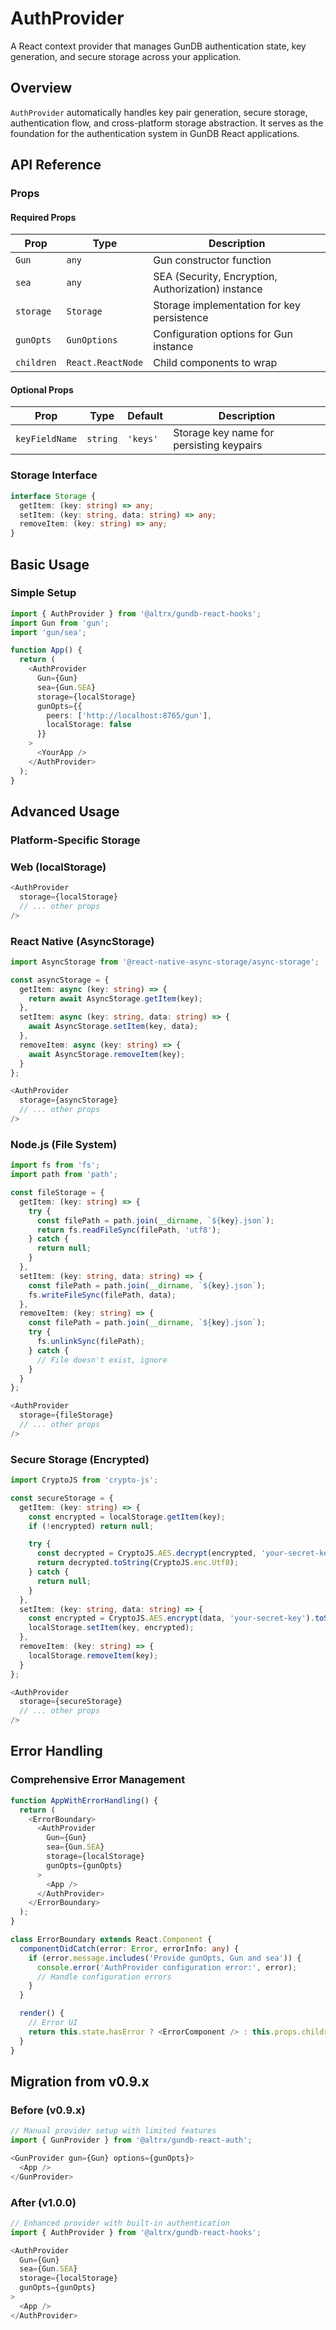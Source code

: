 # AuthProvider

A React context provider that manages GunDB authentication state, key generation, and secure storage across your application.

## Overview

`AuthProvider` automatically handles key pair generation, secure storage, authentication flow, and cross-platform storage abstraction. It serves as the foundation for the authentication system in GunDB React applications.

## API Reference

### Props

#### Required Props

| Prop       | Type              | Description                                        |
| ---------- | ----------------- | -------------------------------------------------- |
| `Gun`      | `any`             | Gun constructor function                           |
| `sea`      | `any`             | SEA (Security, Encryption, Authorization) instance |
| `storage`  | `Storage`         | Storage implementation for key persistence         |
| `gunOpts`  | `GunOptions`      | Configuration options for Gun instance             |
| `children` | `React.ReactNode` | Child components to wrap                           |

#### Optional Props

| Prop           | Type     | Default  | Description                              |
| -------------- | -------- | -------- | ---------------------------------------- |
| `keyFieldName` | `string` | `'keys'` | Storage key name for persisting keypairs |

### Storage Interface

```typescript
interface Storage {
  getItem: (key: string) => any;
  setItem: (key: string, data: string) => any;
  removeItem: (key: string) => any;
}
```

## Basic Usage

### Simple Setup

```typescript
import { AuthProvider } from '@altrx/gundb-react-hooks';
import Gun from 'gun';
import 'gun/sea';

function App() {
  return (
    <AuthProvider
      Gun={Gun}
      sea={Gun.SEA}
      storage={localStorage}
      gunOpts={{
        peers: ['http://localhost:8765/gun'],
        localStorage: false
      }}
    >
      <YourApp />
    </AuthProvider>
  );
}
```

## Advanced Usage

### Platform-Specific Storage

### Web (localStorage)

```typescript
<AuthProvider
  storage={localStorage}
  // ... other props
/>
```

### React Native (AsyncStorage)

```typescript
import AsyncStorage from '@react-native-async-storage/async-storage';

const asyncStorage = {
  getItem: async (key: string) => {
    return await AsyncStorage.getItem(key);
  },
  setItem: async (key: string, data: string) => {
    await AsyncStorage.setItem(key, data);
  },
  removeItem: async (key: string) => {
    await AsyncStorage.removeItem(key);
  }
};

<AuthProvider
  storage={asyncStorage}
  // ... other props
/>
```

### Node.js (File System)

```typescript
import fs from 'fs';
import path from 'path';

const fileStorage = {
  getItem: (key: string) => {
    try {
      const filePath = path.join(__dirname, `${key}.json`);
      return fs.readFileSync(filePath, 'utf8');
    } catch {
      return null;
    }
  },
  setItem: (key: string, data: string) => {
    const filePath = path.join(__dirname, `${key}.json`);
    fs.writeFileSync(filePath, data);
  },
  removeItem: (key: string) => {
    const filePath = path.join(__dirname, `${key}.json`);
    try {
      fs.unlinkSync(filePath);
    } catch {
      // File doesn't exist, ignore
    }
  }
};

<AuthProvider
  storage={fileStorage}
  // ... other props
/>
```

### Secure Storage (Encrypted)

```typescript
import CryptoJS from 'crypto-js';

const secureStorage = {
  getItem: (key: string) => {
    const encrypted = localStorage.getItem(key);
    if (!encrypted) return null;

    try {
      const decrypted = CryptoJS.AES.decrypt(encrypted, 'your-secret-key');
      return decrypted.toString(CryptoJS.enc.Utf8);
    } catch {
      return null;
    }
  },
  setItem: (key: string, data: string) => {
    const encrypted = CryptoJS.AES.encrypt(data, 'your-secret-key').toString();
    localStorage.setItem(key, encrypted);
  },
  removeItem: (key: string) => {
    localStorage.removeItem(key);
  }
};

<AuthProvider
  storage={secureStorage}
  // ... other props
/>
```

## Error Handling

### Comprehensive Error Management

```typescript
function AppWithErrorHandling() {
  return (
    <ErrorBoundary>
      <AuthProvider
        Gun={Gun}
        sea={Gun.SEA}
        storage={localStorage}
        gunOpts={gunOpts}
      >
        <App />
      </AuthProvider>
    </ErrorBoundary>
  );
}

class ErrorBoundary extends React.Component {
  componentDidCatch(error: Error, errorInfo: any) {
    if (error.message.includes('Provide gunOpts, Gun and sea')) {
      console.error('AuthProvider configuration error:', error);
      // Handle configuration errors
    }
  }

  render() {
    // Error UI
    return this.state.hasError ? <ErrorComponent /> : this.props.children;
  }
}
```

## Migration from v0.9.x

### Before (v0.9.x)

```typescript
// Manual provider setup with limited features
import { GunProvider } from '@altrx/gundb-react-auth';

<GunProvider gun={Gun} options={gunOpts}>
  <App />
</GunProvider>
```

### After (v1.0.0)

```typescript
// Enhanced provider with built-in authentication
import { AuthProvider } from '@altrx/gundb-react-hooks';

<AuthProvider
  Gun={Gun}
  sea={Gun.SEA}
  storage={localStorage}
  gunOpts={gunOpts}
>
  <App />
</AuthProvider>
```
